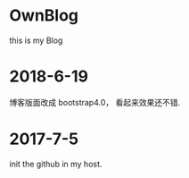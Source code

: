 # OwnBlog

this is my Blog


# 2018-6-19
博客版面改成 bootstrap4.0， 看起来效果还不错.


# 2017-7-5
 init the github in my host.
